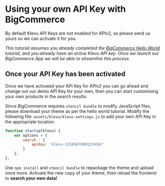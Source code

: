 # Using your own API Key with BigCommerce

By default Klevu API Keys are not enabled for APIv2,
so please send us yours so we can activate it for you.

_This tutorial assumes you already completed the
[BigCommerce Hello World](/tutorial/hello-world/bigcommerce)
tutorial, and you already have an active Klevu API key.
Once we launch our BigCommerce App we will be able to streamline this process._

## Once your API Key has been activated

Once we have activated your API Key for APIv2 you can go ahead and change out
our demo API Key for your own, then you can start customising your own products
in the search results.

Since BigCommerce requires `stencil bundle` to modify JavaScript files,
please download your theme as per the hello world tutorial. Modify the
following file: `assets/klevu/klevu-settings.js` to add your own API Key
in the appropriate location.

```js
function startup(klevu) {
    var options = {
        search : {
            apiKey: 'klevu-12345678901234567'
        }
    };
};
```

Use `npm install` and `stencil bundle` to repackage the theme and upload once more.
Activate the new copy of your theme, then reload the frontend to **search your own data!**
